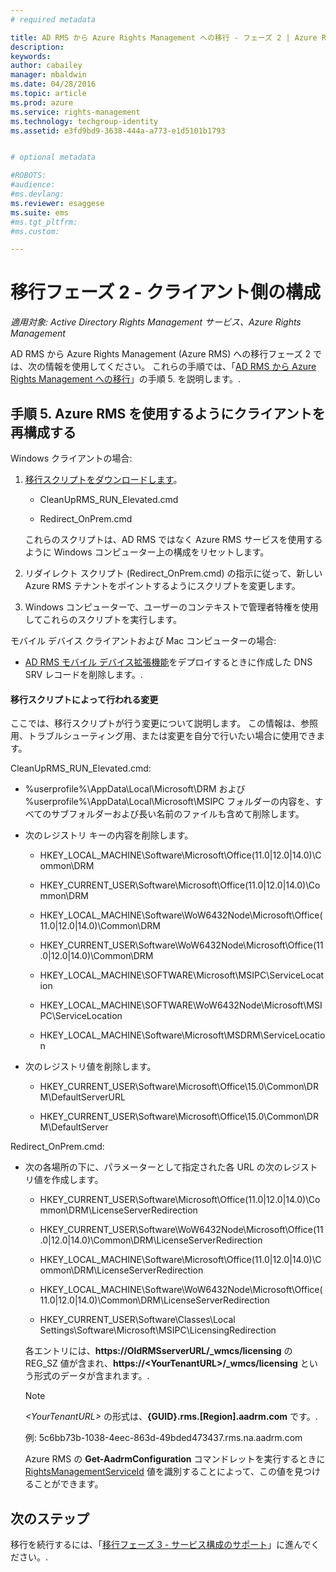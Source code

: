 ```yaml
---
# required metadata

title: AD RMS から Azure Rights Management への移行 - フェーズ 2 | Azure RMS
description:
keywords:
author: cabailey
manager: mbaldwin
ms.date: 04/28/2016
ms.topic: article
ms.prod: azure
ms.service: rights-management
ms.technology: techgroup-identity
ms.assetid: e3fd9bd9-3638-444a-a773-e1d5101b1793


# optional metadata

#ROBOTS:
#audience:
#ms.devlang:
ms.reviewer: esaggese
ms.suite: ems
#ms.tgt_pltfrm:
#ms.custom:

---
```

# 移行フェーズ 2 - クライアント側の構成

*適用対象: Active Directory Rights Management サービス、Azure Rights Management*

AD RMS から Azure Rights Management (Azure RMS) への移行フェーズ 2 では、次の情報を使用してください。 これらの手順では、「[AD RMS から Azure Rights Management への移行](migrate-from-ad-rms-to-azure-rms.md)」の手順 5. を説明します。.


## 手順 5.  Azure RMS を使用するようにクライアントを再構成する
Windows クライアントの場合:

1.  [移行スクリプトをダウンロードします](http://go.microsoft.com/fwlink/?LinkId=524619)。

    -   CleanUpRMS_RUN_Elevated.cmd

    -   Redirect_OnPrem.cmd

    これらのスクリプトは、AD RMS ではなく Azure RMS サービスを使用するように Windows コンピューター上の構成をリセットします。

2.  リダイレクト スクリプト (Redirect_OnPrem.cmd) の指示に従って、新しい Azure RMS テナントをポイントするようにスクリプトを変更します。

3.  Windows コンピューターで、ユーザーのコンテキストで管理者特権を使用してこれらのスクリプトを実行します。

モバイル デバイス クライアントおよび Mac コンピューターの場合:

-   [AD RMS モバイル デバイス拡張機能](http://technet.microsoft.com/library/dn673574.aspx)をデプロイするときに作成した DNS SRV レコードを削除します。.

#### 移行スクリプトによって行われる変更
ここでは、移行スクリプトが行う変更について説明します。 この情報は、参照用、トラブルシューティング用、または変更を自分で行いたい場合に使用できます。

CleanUpRMS_RUN_Elevated.cmd:

-   %userprofile%\AppData\Local\Microsoft\DRM および %userprofile%\AppData\Local\Microsoft\MSIPC フォルダーの内容を、すべてのサブフォルダーおよび長い名前のファイルも含めて削除します。

-   次のレジストリ キーの内容を削除します。

    -   HKEY_LOCAL_MACHINE\Software\Microsoft\Office\(11.0|12.0|14.0)\Common\DRM

    -   HKEY_CURRENT_USER\Software\Microsoft\Office\(11.0|12.0|14.0)\Common\DRM

    -   HKEY_LOCAL_MACHINE\Software\WoW6432Node\Microsoft\Office\(11.0|12.0|14.0)\Common\DRM

    -   HKEY_CURRENT_USER\Software\WoW6432Node\Microsoft\Office\(11.0|12.0|14.0)\Common\DRM

    -   HKEY_LOCAL_MACHINE\SOFTWARE\Microsoft\MSIPC\ServiceLocation

    -   HKEY_LOCAL_MACHINE\SOFTWARE\WoW6432Node\Microsoft\MSIPC\ServiceLocation

    -   HKEY_LOCAL_MACHINE\Software\Microsoft\MSDRM\ServiceLocation

-   次のレジストリ値を削除します。

    -   HKEY_CURRENT_USER\Software\Microsoft\Office\15.0\Common\DRM\DefaultServerURL

    -   HKEY_CURRENT_USER\Software\Microsoft\Office\15.0\Common\DRM\DefaultServer

Redirect_OnPrem.cmd:

-   次の各場所の下に、パラメーターとして指定された各 URL の次のレジストリ値を作成します。

    -   HKEY_CURRENT_USER\Software\Microsoft\Office\(11.0|12.0|14.0)\Common\DRM\LicenseServerRedirection

    -   HKEY_CURRENT_USER\Software\WoW6432Node\Microsoft\Office\(11.0|12.0|14.0)\Common\DRM\LicenseServerRedirection

    -   HKEY_LOCAL_MACHINE\Software\Microsoft\Office\(11.0|12.0|14.0)\Common\DRM\LicenseServerRedirection

    -   HKEY_LOCAL_MACHINE\Software\WoW6432Node\Microsoft\Office\(11.0|12.0|14.0)\Common\DRM\LicenseServerRedirection

    -   HKEY_CURRENT_USER\Software\Classes\Local Settings\Software\Microsoft\MSIPC\LicensingRedirection

    各エントリには、**https://OldRMSserverURL/_wmcs/licensing** の REG_SZ 値が含まれ、**https://&lt;YourTenantURL&gt;/_wmcs/licensing** という形式のデータが含まれます。.

    > [!NOTE]
    > *&lt;YourTenantURL&gt;* の形式は、**{GUID}.rms.[Region].aadrm.com** です。.
    > 
    > 例: 5c6bb73b-1038-4eec-863d-49bded473437.rms.na.aadrm.com
    > 
    > Azure RMS の **Get-AadrmConfiguration** コマンドレットを実行するときに [RightsManagementServiceId](http://msdn.microsoft.com/library/windowsazure/dn629410.aspx) 値を識別することによって、この値を見つけることができます。


## 次のステップ
移行を続行するには、「[移行フェーズ 3 - サービス構成のサポート](migrate-from-ad-rms-phase3.md)」に進んでください。.

<!--HONumber=Apr16_HO4-->


